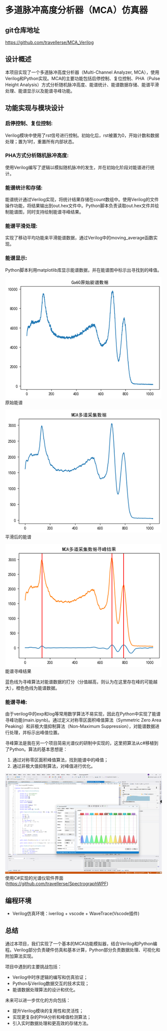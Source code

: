# 多道脉冲高度分析器（MCA）仿真器

## git仓库地址
https://github.com/travellerse/MCA_Verilog

## 设计概述
本项目实现了一个多道脉冲高度分析器（Multi-Channel Analyzer, MCA），使用Verilog和Python实现。MCA的主要功能包括启停控制、复位控制、PHA（Pulse Height Analysis）方式分析随机脉冲高度、能谱统计、能谱数据存储、能谱平滑处理、能谱显示以及能谱寻峰功能。

## 功能实现与模块设计
### 启停控制、复位控制:
Verilog模块中使用了rst信号进行控制。初始化后，rst被置为0，开始计数和数据处理；置为1时，重置所有内部状态。

### PHA方式分析随机脉冲高度:
使用Verilog编写了逻辑以模拟随机脉冲的发生，并在初始化阶段对能谱进行统计。

### 能谱统计和存储:
能谱统计通过Verilog实现，将统计结果存储在count数组中。使用Verilog的文件操作功能，将结果输出到out.hex文件中。Python脚本负责读取out.hex文件并绘制能谱图，同时支持绘制能谱寻峰结果。

### 能谱平滑处理:
实现了移动平均功能来平滑能谱数据，通过Verilog中的moving_average函数实现。

### 能谱显示:
Python脚本利用matplotlib库显示能谱数据，并在能谱图中标示出寻找到的峰值。

![image](origin.png) 
原始能谱

![image](mca.png) 
平滑后的能谱

![image](peak.png) 
能谱寻峰结果

蓝色线为寻峰算法对能谱数据的打分（分值越高，则认为在这里存在峰的可能越大），橙色色线为能谱数据。


### 能谱寻峰:
由于verilog中的exp和log等常用数学算法不易实现，因此在Python中实现了能谱寻峰功能(main.ipynb)。通过定义对称零区面积峰值算法（Symmetric Zero Area Peaking）和非极大值抑制算法（Non-Maximum Suppression），对能谱数据进行处理，并标示出峰值位置。

寻峰算法是我在另一个项目简易光谱仪的研制中实现的，这里把算法从c#移植到了Python。算法的基本思想是：
1. 通过对称零区面积峰值算法，找到能谱中的峰值；
2. 通过非极大值抑制算法，对峰值进行优化。

![image](c.png) 使用C#实现的光谱仪软件界面(https://github.com/travellerse/SpectrographWPF)

## 编程环境
- Verilog仿真环境：iverilog + vscode + WaveTrace(Vscode插件)

## 总结
通过本项目，我们实现了一个基本的MCA功能模拟器，结合Verilog和Python编程。Verilog部分负责硬件仿真和基本计算，Python部分负责数据处理、可视化和附加算法实现。

项目中遇到的主要挑战包括：
- Verilog中时序逻辑的编写和仿真验证；
- Python与Verilog数据交互的技术实现；
- 能谱数据处理算法的设计和优化。

未来可以进一步优化的方向包括：
- 提升Verilog模块的复用性和灵活性；
- 实现更复杂的PHA分析和峰值检测算法；
- 引入实时数据处理和更高效的存储方法。
